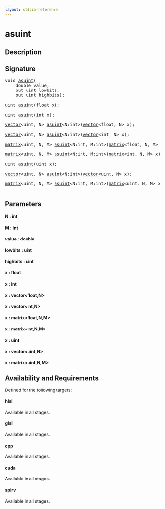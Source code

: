 ```yaml
---
layout: stdlib-reference
---
```


# asuint

## Description





## Signature 

<pre>
<span class="code_keyword">void</span> <a href="/stdlib-reference/global-decls/asuint">asuint</a>(
    <span class="code_keyword">double</span> <span class='code_param'>value</span>,
    <span class="code_keyword">out</span> <span class="code_keyword">uint</span> <span class='code_param'>lowbits</span>,
    <span class="code_keyword">out</span> <span class="code_keyword">uint</span> <span class='code_param'>highbits</span>);

<span class="code_keyword">uint</span> <a href="/stdlib-reference/global-decls/asuint">asuint</a>(<span class="code_keyword">float</span> <span class='code_param'>x</span>);

<span class="code_keyword">uint</span> <a href="/stdlib-reference/global-decls/asuint">asuint</a>(<span class="code_keyword">int</span> <span class='code_param'>x</span>);

<a href="/stdlib-reference/types/vector/index" class="code_type">vector</a>&lt;<span class="code_keyword">uint</span>, N&gt; <a href="/stdlib-reference/global-decls/asuint">asuint</a>&lt;N:<span class="code_keyword">int</span>&gt;(<a href="/stdlib-reference/types/vector/index" class="code_type">vector</a>&lt;<span class="code_keyword">float</span>, N&gt; <span class='code_param'>x</span>);

<a href="/stdlib-reference/types/vector/index" class="code_type">vector</a>&lt;<span class="code_keyword">uint</span>, N&gt; <a href="/stdlib-reference/global-decls/asuint">asuint</a>&lt;N:<span class="code_keyword">int</span>&gt;(<a href="/stdlib-reference/types/vector/index" class="code_type">vector</a>&lt;<span class="code_keyword">int</span>, N&gt; <span class='code_param'>x</span>);

<a href="/stdlib-reference/types/matrix/index" class="code_type">matrix</a>&lt;<span class="code_keyword">uint</span>, N, M&gt; <a href="/stdlib-reference/global-decls/asuint">asuint</a>&lt;N:<span class="code_keyword">int</span>, M:<span class="code_keyword">int</span>&gt;(<a href="/stdlib-reference/types/matrix/index" class="code_type">matrix</a>&lt;<span class="code_keyword">float</span>, N, M&gt; <span class='code_param'>x</span>);

<a href="/stdlib-reference/types/matrix/index" class="code_type">matrix</a>&lt;<span class="code_keyword">uint</span>, N, M&gt; <a href="/stdlib-reference/global-decls/asuint">asuint</a>&lt;N:<span class="code_keyword">int</span>, M:<span class="code_keyword">int</span>&gt;(<a href="/stdlib-reference/types/matrix/index" class="code_type">matrix</a>&lt;<span class="code_keyword">int</span>, N, M&gt; <span class='code_param'>x</span>);

<span class="code_keyword">uint</span> <a href="/stdlib-reference/global-decls/asuint">asuint</a>(<span class="code_keyword">uint</span> <span class='code_param'>x</span>);

<a href="/stdlib-reference/types/vector/index" class="code_type">vector</a>&lt;<span class="code_keyword">uint</span>, N&gt; <a href="/stdlib-reference/global-decls/asuint">asuint</a>&lt;N:<span class="code_keyword">int</span>&gt;(<a href="/stdlib-reference/types/vector/index" class="code_type">vector</a>&lt;<span class="code_keyword">uint</span>, N&gt; <span class='code_param'>x</span>);

<a href="/stdlib-reference/types/matrix/index" class="code_type">matrix</a>&lt;<span class="code_keyword">uint</span>, N, M&gt; <a href="/stdlib-reference/global-decls/asuint">asuint</a>&lt;N:<span class="code_keyword">int</span>, M:<span class="code_keyword">int</span>&gt;(<a href="/stdlib-reference/types/matrix/index" class="code_type">matrix</a>&lt;<span class="code_keyword">uint</span>, N, M&gt; <span class='code_param'>x</span>);

</pre>

## Parameters

#### N : int
#### M : int
#### value : double
#### lowbits : uint
#### highbits : uint
#### x : float
#### x : int
#### x : vector\<float,N\>
#### x : vector\<int,N\>
#### x : matrix\<float,N,M\>
#### x : matrix\<int,N,M\>
#### x : uint
#### x : vector\<uint,N\>
#### x : matrix\<uint,N,M\>

## Availability and Requirements

Defined for the following targets:

#### hlsl
Available in all stages.

#### glsl
Available in all stages.

#### cpp
Available in all stages.

#### cuda
Available in all stages.

#### spirv
Available in all stages.



